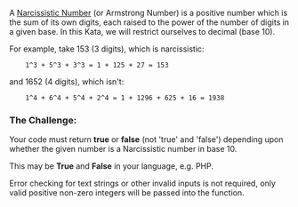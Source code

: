 A [Narcissistic Number](https://en.wikipedia.org/wiki/Narcissistic_number) (or Armstrong Number) is a positive number which is the sum of its own digits, each raised to the power of the number of digits in a given base. In this Kata, we will restrict ourselves to decimal (base 10).

For example, take 153 (3 digits), which is narcissistic:
```
    1^3 + 5^3 + 3^3 = 1 + 125 + 27 = 153
```

and 1652 (4 digits), which isn't:
```
    1^4 + 6^4 + 5^4 + 2^4 = 1 + 1296 + 625 + 16 = 1938
```

### The Challenge:

Your code must return **true** or **false** (not 'true' and 'false') depending upon whether the given number is a Narcissistic number in base 10.

This may be **True** and **False** in your language, e.g. PHP.

Error checking for text strings or other invalid inputs is not required, only valid positive non-zero integers will be passed into the function.